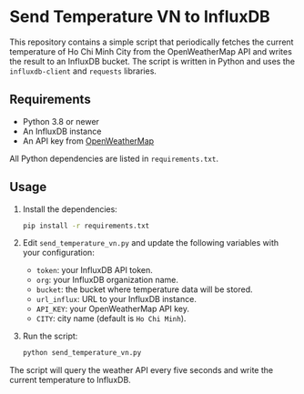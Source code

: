 # Send Temperature VN to InfluxDB

This repository contains a simple script that periodically fetches the current temperature of Ho Chi Minh City from the OpenWeatherMap API and writes the result to an InfluxDB bucket. The script is written in Python and uses the `influxdb-client` and `requests` libraries.

## Requirements

- Python 3.8 or newer
- An InfluxDB instance
- An API key from [OpenWeatherMap](https://openweathermap.org/)

All Python dependencies are listed in `requirements.txt`.

## Usage

1. Install the dependencies:
   ```bash
   pip install -r requirements.txt
   ```

2. Edit `send_temperature_vn.py` and update the following variables with your configuration:
   - `token`: your InfluxDB API token.
   - `org`: your InfluxDB organization name.
   - `bucket`: the bucket where temperature data will be stored.
   - `url_influx`: URL to your InfluxDB instance.
   - `API_KEY`: your OpenWeatherMap API key.
   - `CITY`: city name (default is `Ho Chi Minh`).

3. Run the script:
   ```bash
   python send_temperature_vn.py
   ```

The script will query the weather API every five seconds and write the current temperature to InfluxDB.
